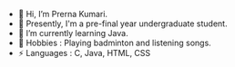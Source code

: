 - 👋 Hi, I’m Prerna Kumari.
- 👀 Presently, I'm a pre-final year undergraduate student.
- 🌱 I’m currently learning Java.
- 💬 Hobbies : Playing badminton and listening songs. 
- ⚡ Languages : C, Java, HTML, CSS 
<!---
prerna1502/prerna1502 is a ✨ special ✨ repository because its `README.md` (this file) appears on your GitHub profile.
You can click the Preview link to take a look at your changes.
--->
